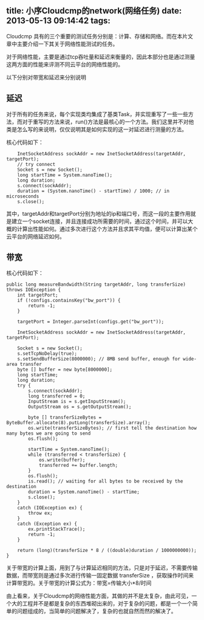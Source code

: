 title: 小序Cloudcmp的network(网络任务)
date: 2013-05-13 09:14:42
tags:
---

Cloudcmp 具有的三个重要的测试任务分别是：计算、存储和网络。而在本片文章中主要介绍一下其关于网络性能测试的任务。    

对于网络性能，主要是通过tcp吞吐量和延迟来衡量的，因此本部分也是通过测量这两方面的性能来评测不同云平台的网络性能的。

以下分别对带宽和延迟来分别说明

<!-- more -->

## 延迟

对于所有的任务来说，每个实现类均集成了基类Task，并实现重写了一些一些方法，而对于重写的方法来说，run()方法是最核心的一个方法。我们这里并不对他类是怎么写的来说明，仅仅说明其是如何实现的这一对延迟进行测量的方法。

核心代码如下：

        InetSocketAddress sockAddr = new InetSocketAddress(targetAddr, targetPort);
        // try connect
        Socket s = new Socket();
        long startTime = System.nanoTime();
        long duration;
        s.connect(sockAddr);
        duration = (System.nanoTime() - startTime) / 1000; // in microseconds
        s.close();

其中，targetAddr和targetPort分别为地址的ip和端口号，而这一段的主要作用就是建立一个socket连接，并且连接成功所需要的时间，通过这个时间，并可以大概的计算出性能如何。通过多次进行这个方法并且求其平均值，便可以计算出某个云平台的网络延迟如何。

## 带宽

核心代码如下：

    public long measureBandwidth(String targetAddr, long transferSize) throws IOException {
        int targetPort;
        if (!configs.containsKey("bw_port")) {
            return -1;
        }
        
        targetPort = Integer.parseInt(configs.get("bw_port"));        
        
        InetSocketAddress sockAddr = new InetSocketAddress(targetAddr, targetPort);
        
        Socket s = new Socket();
        s.setTcpNoDelay(true);
        s.setSendBufferSize(8000000); // 8MB send buffer, enough for wide-area transfer
        byte [] buffer = new byte[8000000];
        long startTime;
        long duration;
        try {
            s.connect(sockAddr);
            long transferred = 0;
            InputStream is = s.getInputStream();
            OutputStream os = s.getOutputStream();
            
            byte [] transferSizeBytes = ByteBuffer.allocate(8).putLong(transferSize).array();            
            os.write(transferSizeBytes); // first tell the destination how many bytes we are going to send
            os.flush();
            
            startTime = System.nanoTime();
            while (transferred < transferSize) {
                os.write(buffer);
                transferred += buffer.length;
            }
            os.flush();
            is.read(); // waiting for all bytes to be received by the destination
            duration = System.nanoTime() - startTime;
            s.close();
        }
        catch (IOException ex) {
            throw ex;
        }
        catch (Exception ex) {
            ex.printStackTrace();
            return -1;
        }
        
        return (long)(transferSize * 8 / ((double)duration / 1000000000));
    }

 
关于带宽的计算上面，用到了与计算延迟相同的方法，只是对于延迟，不需要传输数据，而带宽则是通过多次进行传输一固定数据 transferSize ，获取操作时间来计算带宽的。关于带宽的计算公式为：带宽=传输大小*8/时间

由上看来，关于Cloudcmp的网络性能方面，其做的并不是太复杂，由此可见，一个大的工程并不是都是复杂的东西堆砌出来的，对于复杂的问题，都是一个一个简单的问题组成的，当简单的问题解决了，复杂的也就自然而然的解决了。